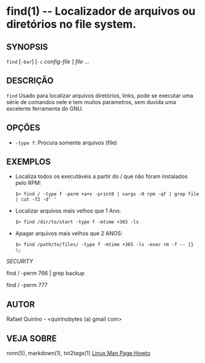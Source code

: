 find(1) --  Localizador de arquivos ou diretórios no file system.
===============================================


SYNOPSIS
--------

`find` [`-bar`] [`-c` *config-file* ] *file* ...

DESCRIÇÃO
---------

`find`  Usado para localizar arquivos diretórios, links, pode se executar uma série de comandos nele e tem muitos parametros, sem duvida uma excelente ferramenta do GNU.

OPÇÕES
------

* `-type f`:
	Procura somente arquivos (file)


EXEMPLOS
--------

- Localiza todos os executáveis a partir do / que não foram instalados pelo RPM:

   `$> find / -type f -perm +a+x -print0 | xargs -0 rpm -qf | grep file | cut -f2 -d' '`


- Localizar arquivos mais velhos que 1 Ano:

	`$> find /dir/to/start -type f -mtime +365 -ls`

- Apagar arquivos mais velhos que 2 ANOS:

	`$> find /path/to/files/ -type f -mtime +365 -ls -exec rm -f -- {} \;`


*SECURITY*

find / -perm 766 | grep backup

find / -perm 777 


AUTOR
-----

Rafael Quirino - <quirinobytes (a) gmail com>

VEJA SOBRE
----------

ronn(5), markdown(1), txt2tags(1) [Linux Man Page Howto](
http://www.schweikhardt.net/man_page_howto.html)

